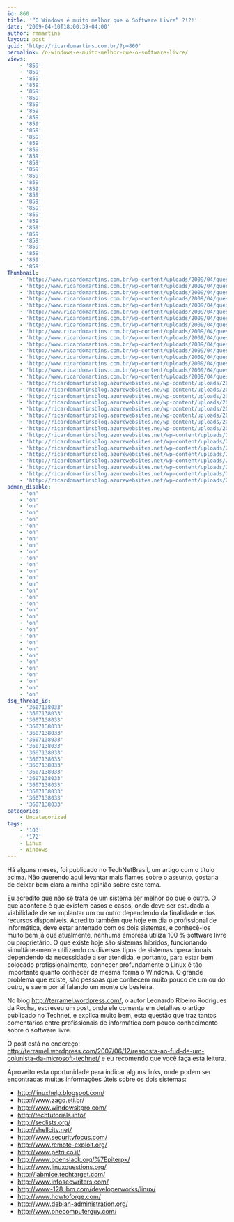 ```yaml
---
id: 860
title: '“O Windows é muito melhor que o Software Livre” ?!?!'
date: '2009-04-10T18:00:39-04:00'
author: rmmartins
layout: post
guid: 'http://ricardomartins.com.br/?p=860'
permalink: /o-windows-e-muito-melhor-que-o-software-livre/
views:
    - '859'
    - '859'
    - '859'
    - '859'
    - '859'
    - '859'
    - '859'
    - '859'
    - '859'
    - '859'
    - '859'
    - '859'
    - '859'
    - '859'
    - '859'
    - '859'
    - '859'
    - '859'
    - '859'
    - '859'
    - '859'
    - '859'
    - '859'
    - '859'
    - '859'
    - '859'
    - '859'
    - '859'
    - '859'
    - '859'
    - '859'
    - '859'
Thumbnail:
    - 'http://www.ricardomartins.com.br/wp-content/uploads/2009/04/question.jpg'
    - 'http://www.ricardomartins.com.br/wp-content/uploads/2009/04/question.jpg'
    - 'http://www.ricardomartins.com.br/wp-content/uploads/2009/04/question.jpg'
    - 'http://www.ricardomartins.com.br/wp-content/uploads/2009/04/question.jpg'
    - 'http://www.ricardomartins.com.br/wp-content/uploads/2009/04/question.jpg'
    - 'http://www.ricardomartins.com.br/wp-content/uploads/2009/04/question.jpg'
    - 'http://www.ricardomartins.com.br/wp-content/uploads/2009/04/question.jpg'
    - 'http://www.ricardomartins.com.br/wp-content/uploads/2009/04/question.jpg'
    - 'http://www.ricardomartins.com.br/wp-content/uploads/2009/04/question.jpg'
    - 'http://www.ricardomartins.com.br/wp-content/uploads/2009/04/question.jpg'
    - 'http://www.ricardomartins.com.br/wp-content/uploads/2009/04/question.jpg'
    - 'http://www.ricardomartins.com.br/wp-content/uploads/2009/04/question.jpg'
    - 'http://www.ricardomartins.com.br/wp-content/uploads/2009/04/question.jpg'
    - 'http://www.ricardomartins.com.br/wp-content/uploads/2009/04/question.jpg'
    - 'http://www.ricardomartins.com.br/wp-content/uploads/2009/04/question.jpg'
    - 'http://www.ricardomartins.com.br/wp-content/uploads/2009/04/question.jpg'
    - 'http://ricardomartinsblog.azurewebsites.ne/wp-content/uploads/2009/04/question.jpg'
    - 'http://ricardomartinsblog.azurewebsites.ne/wp-content/uploads/2009/04/question.jpg'
    - 'http://ricardomartinsblog.azurewebsites.ne/wp-content/uploads/2009/04/question.jpg'
    - 'http://ricardomartinsblog.azurewebsites.ne/wp-content/uploads/2009/04/question.jpg'
    - 'http://ricardomartinsblog.azurewebsites.ne/wp-content/uploads/2009/04/question.jpg'
    - 'http://ricardomartinsblog.azurewebsites.ne/wp-content/uploads/2009/04/question.jpg'
    - 'http://ricardomartinsblog.azurewebsites.ne/wp-content/uploads/2009/04/question.jpg'
    - 'http://ricardomartinsblog.azurewebsites.ne/wp-content/uploads/2009/04/question.jpg'
    - 'http://ricardomartinsblog.azurewebsites.net/wp-content/uploads/2009/04/question.jpg'
    - 'http://ricardomartinsblog.azurewebsites.net/wp-content/uploads/2009/04/question.jpg'
    - 'http://ricardomartinsblog.azurewebsites.net/wp-content/uploads/2009/04/question.jpg'
    - 'http://ricardomartinsblog.azurewebsites.net/wp-content/uploads/2009/04/question.jpg'
    - 'http://ricardomartinsblog.azurewebsites.net/wp-content/uploads/2009/04/question.jpg'
    - 'http://ricardomartinsblog.azurewebsites.net/wp-content/uploads/2009/04/question.jpg'
    - 'http://ricardomartinsblog.azurewebsites.net/wp-content/uploads/2009/04/question.jpg'
    - 'http://ricardomartinsblog.azurewebsites.net/wp-content/uploads/2009/04/question.jpg'
adman_disable:
    - 'on'
    - 'on'
    - 'on'
    - 'on'
    - 'on'
    - 'on'
    - 'on'
    - 'on'
    - 'on'
    - 'on'
    - 'on'
    - 'on'
    - 'on'
    - 'on'
    - 'on'
    - 'on'
    - 'on'
    - 'on'
    - 'on'
    - 'on'
    - 'on'
    - 'on'
    - 'on'
    - 'on'
    - 'on'
    - 'on'
    - 'on'
    - 'on'
    - 'on'
    - 'on'
    - 'on'
    - 'on'
dsq_thread_id:
    - '3607138033'
    - '3607138033'
    - '3607138033'
    - '3607138033'
    - '3607138033'
    - '3607138033'
    - '3607138033'
    - '3607138033'
    - '3607138033'
    - '3607138033'
    - '3607138033'
    - '3607138033'
    - '3607138033'
    - '3607138033'
    - '3607138033'
    - '3607138033'
categories:
    - Uncategorized
tags:
    - '103'
    - '172'
    - Linux
    - Windows
---
```


<div class="snap_preview">Há alguns meses, foi publicado no TechNetBrasil, um artigo com o título acima. Não querendo aqui levantar mais flames sobre o assunto, gostaria de deixar bem clara a minha opinião sobre este tema.

Eu acredito que não se trata de um sistema ser melhor do que o outro. O que acontece é que existem casos e casos, onde deve ser estudada a viabilidade de se implantar um ou outro dependendo da finalidade e dos recursos disponíveis. Acredito também que hoje em dia o profissional de informática, deve estar antenado com os dois sistemas, e conhecê-los muito bem já que atualmente, nenhuma empresa utiliza 100 % software livre ou proprietário. O que existe hoje são sistemas híbridos, funcionando simultâneamente utilizando os diversos tipos de sistemas operacionais dependendo da necessidade a ser atendida, e portanto, para estar bem colocado profissionalmente, conhecer profundamente o Linux é tão importante quanto conhecer da mesma forma o Windows. O grande problema que existe, são pessoas que conhecem muito pouco de um ou do outro, e saem por aí falando um monte de besteira.

No blog <http://terramel.wordpress.com/>, o autor Leonardo Ribeiro Rodrigues da Rocha, escreveu um post, onde ele comenta em detalhes o artigo publicado no Technet, e explica muito bem, esta questão que traz tantos comentários entre profissionais de informática com pouco conhecimento sobre o software livre.

O post está no endereço: <http://terramel.wordpress.com/2007/06/12/resposta-ao-fud-de-um-colunista-da-microsoft-technet/> e eu recomendo que você faça esta leitura.

Aproveito esta oportunidade para indicar alguns links, onde podem ser encontradas muitas informações úteis sobre os dois sistemas:

- <http://linuxhelp.blogspot.com/>
- <http://www.zago.eti.br/>
- <http://www.windowsitpro.com/>
- <http://techtutorials.info/>
- <http://seclists.org/>
- <http://shellcity.net/>
- <http://www.securityfocus.com/>
- <http://www.remote-exploit.org/>
- <http://www.petri.co.il/>
- <http://www.openslack.org/%7Epiterpk/>
- <http://www.linuxquestions.org/>
- <http://labmice.techtarget.com/>
- <http://www.infosecwriters.com/>
- <http://www-128.ibm.com/developerworks/linux/>
- <http://www.howtoforge.com/>
- <http://www.debian-administration.org/>
- <http://www.onecomputerguy.com/>

</div>